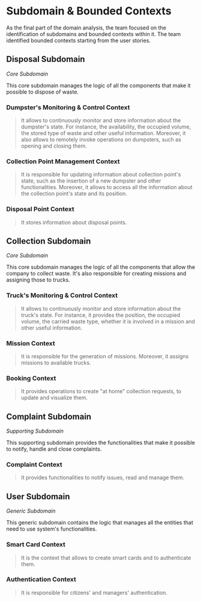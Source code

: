 # Subdomain & Bounded Contexts

As the final part of the domain analysis, the team focused on the identification of subdomains and bounded contexts within it. The team identified bounded contexts starting from the user stories.

## Disposal Subdomain

*Core Subdomain*

This core subdomain manages the logic of all the components that make it possible to dispose of waste.

### Dumpster's Monitoring & Control Context

> It allows to continuously monitor and store information about the dumpster's state. For instance, the availability, the occupied volume, the stored type of waste and other useful information. Moreover, it also allows to remotely invoke operations on dumpsters, such as opening and closing them.

### Collection Point Management Context

> It is responsible for updating information about collection point's state, such as the insertion of a new dumpster and other functionalities. Moreover, it allows to access all the information about the collection point's state and its position.

### Disposal Point Context

> It stores information about disposal points.

## Collection Subdomain

*Core Subdomain*

This core subdomain manages the logic of all the components that allow the company to collect waste. It's also responsible for creating missions and assigning those to trucks.

### Truck's Monitoring & Control Context 

> It allows to continuously monitor and store information about the truck's state. For instance, it provides the position, the occupied volume, the carried waste type, whether it is involved in a mission and other useful information.

### Mission Context

> It is responsible for the generation of missions. Moreover, it assigns missions to available trucks.

### Booking Context

> It provides operations to create "at home" collection requests, to update and visualize them.

## Complaint Subdomain

*Supporting Subdomain*

This supporting subdomain provides the functionalities that make it possible to notify, handle and close complaints.

### Complaint Context

> It provides functionalities to notify issues, read and manage them.

## User Subdomain

*Generic Subdomain*

This generic subdomain contains the logic that manages all the entities that need to use system's functionalities.

### Smart Card Context

> It is the context that allows to create smart cards and to authenticate them.

### Authentication Context

> It is responsible for citizens' and managers' authentication.